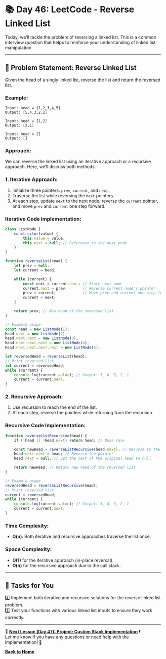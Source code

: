 # **📚 Day 46: LeetCode - Reverse Linked List**  

Today, we’ll tackle the problem of reversing a linked list. This is a common interview question that helps to reinforce your understanding of linked list manipulation.

---

## **🔹 Problem Statement: Reverse Linked List**  

Given the head of a singly linked list, reverse the list and return the reversed list.

### **Example**:
```plaintext
Input: head = [1,2,3,4,5]
Output: [5,4,3,2,1]

Input: head = [1,2]
Output: [2,1]

Input: head = []
Output: []
```

### **Approach**:  
We can reverse the linked list using an iterative approach or a recursive approach. Here, we’ll discuss both methods.

### **1. Iterative Approach**:
1. Initialize three pointers: `prev`, `current`, and `next`.
2. Traverse the list while reversing the `next` pointers.
3. At each step, update `next` to the next node, reverse the `current` pointer, and move `prev` and `current` one step forward.

### **Iterative Code Implementation**:
```js
class ListNode {
    constructor(value) {
        this.value = value;
        this.next = null; // Reference to the next node
    }
}

function reverseList(head) {
    let prev = null;
    let current = head;

    while (current) {
        const next = current.next; // Store next node
        current.next = prev;       // Reverse current node's pointer
        prev = current;            // Move prev and current one step forward
        current = next;
    }

    return prev; // New head of the reversed list
}

// Example usage
const head = new ListNode(1);
head.next = new ListNode(2);
head.next.next = new ListNode(3);
head.next.next.next = new ListNode(4);
head.next.next.next.next = new ListNode(5);

let reversedHead = reverseList(head);
// Print reversed list
let current = reversedHead;
while (current) {
    console.log(current.value); // Output: 5, 4, 3, 2, 1
    current = current.next;
}
```

### **2. Recursive Approach**:
1. Use recursion to reach the end of the list.
2. At each step, reverse the pointers while returning from the recursion.

### **Recursive Code Implementation**:
```js
function reverseListRecursive(head) {
    if (!head || !head.next) return head; // Base case

    const newHead = reverseListRecursive(head.next); // Recurse to the end
    head.next.next = head; // Reverse the pointer
    head.next = null; // Set the next of the original head to null

    return newHead; // Return new head of the reversed list
}

// Example usage
reversedHead = reverseListRecursive(head);
// Print reversed list
current = reversedHead;
while (current) {
    console.log(current.value); // Output: 5, 4, 3, 2, 1
    current = current.next;
}
```

### **Time Complexity**:  
- **O(n)**: Both iterative and recursive approaches traverse the list once.

### **Space Complexity**:  
- **O(1)** for the iterative approach (in-place reversal).
- **O(n)** for the recursive approach due to the call stack.

---

## **📝 Tasks for You**  
1️⃣ Implement both iterative and recursive solutions for the reverse linked list problem.  
2️⃣ Test your functions with various linked list inputs to ensure they work correctly.

---

🎯 **[Next Lesson (Day 47): **Project:** Custom Stack Implementation](../day_47/)  !**  
Let me know if you have any questions or need help with the implementation! 🚀

[**Back to Home**](../../../)